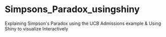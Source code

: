 # Simpsons_Paradox_usingshiny
Explaining Simpson's Paradox using the UCB Admissions example &amp; Using Shiny to visualize Interactively
